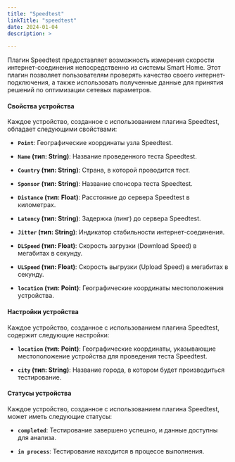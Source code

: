 ```yaml
---
title: "Speedtest"
linkTitle: "speedtest"
date: 2024-01-04
description: >
  
---
```


Плагин Speedtest предоставляет возможность измерения скорости интернет-соединения непосредственно из системы Smart Home.
Этот плагин позволяет пользователям проверять качество своего интернет-подключения, а также использовать полученные
данные для принятия решений по оптимизации сетевых параметров.

#### Свойства устройства

Каждое устройство, созданное с использованием плагина Speedtest, обладает следующими свойствами:

- **`Point`**: Географические координаты узла Speedtest.

- **`Name` (тип: String)**: Название проведенного теста Speedtest.

- **`Country` (тип: String)**: Страна, в которой проводится тест.

- **`Sponsor` (тип: String)**: Название спонсора теста Speedtest.

- **`Distance` (тип: Float)**: Расстояние до сервера Speedtest в километрах.

- **`Latency` (тип: String)**: Задержка (пинг) до сервера Speedtest.

- **`Jitter` (тип: String)**: Индикатор стабильности интернет-соединения.

- **`DLSpeed` (тип: Float)**: Скорость загрузки (Download Speed) в мегабитах в секунду.

- **`ULSpeed` (тип: Float)**: Скорость выгрузки (Upload Speed) в мегабитах в секунду.

- **`location` (тип: Point)**: Географические координаты местоположения устройства.

#### Настройки устройства

Каждое устройство, созданное с использованием плагина Speedtest, содержит следующие настройки:

- **`location` (тип: Point)**: Географические координаты, указывающие местоположение устройства для проведения теста
  Speedtest.

- **`city` (тип: String)**: Название города, в котором будет производиться тестирование.

#### Статусы устройства

Каждое устройство, созданное с использованием плагина Speedtest, может иметь следующие статусы:

- **`completed`**: Тестирование завершено успешно, и данные доступны для анализа.

- **`in process`**: Тестирование находится в процессе выполнения.

